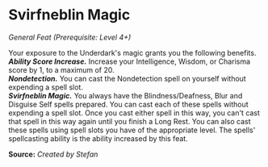 # Svirfneblin Magic
*General Feat (Prerequisite: Level 4+)*  

Your exposure to the Underdark's magic grants you the following benefits.  
***Ability Score Increase.*** Increase your Intelligence, Wisdom, or Charisma score by 1, to a maximum of 20.  
***Nondetection.*** You can cast the Nondetection spell on yourself without expending a spell slot.  
***Svirfneblin Magic.*** You always have the Blindness/Deafness, Blur and Disguise Self spells prepared. You can cast each of these spells without expending a spell slot. Once you cast either spell in this way, you can't cast that spell in this way again until you finish a Long Rest. You can also cast these spells using spell slots you have of the appropriate level. The spells' spellcasting ability is the ability increased by this feat.



**Source:** *Created by Stefan*